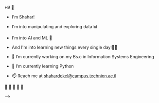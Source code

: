 Hi! 🙋‍
- I'm Shahar! 
- I'm into manipulating and exploring data 📊 
- I'm into AI and ML 🔬 
- And I'm into learning new things every single day!🙌🏽

- 🔭 I’m currently working on my Bs.c in Information Systems Engineering 
- 🐍 I’m currently learning Python
- 📫 Reach me at shahardekel@campus.technion.ac.il

👑 👑 👑 👑 👑

-->
